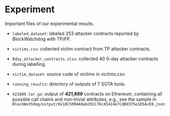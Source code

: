# Experiment

Important files of our experimental results.

- `labeled_dataset`: labeled 253 attacker contracts reported by BlockWatchdog with TP/FP.

- `victims.csv`: collected victim contract from TP attacker contracts.

- `0day_attacker_contracts.xlsx`: collected 40 0-day attacker contracts during labelling.

- `victim_dataset`: source code of victims in victims.csv.

- `running_results`: directory of outputs of 7 SOTA tools.

- `421889.tar.gz`: output of ***421,889*** contracts on Ethereum, containing all possible call chains and non-trivial attributes, e.g., see the sample in `BlockWathdog/output/0x10C509AA9ab291C76c45414e7CdBd375e1D5AcE8.json`.
